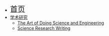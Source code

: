 * [<font size=5>首页</font>](/)
* [学术研究](/research/)
  * [The Art of Doing Science and Engineering](/research/hamming1/)
  * [Science Research Writing](/research/glasman-deal1/)